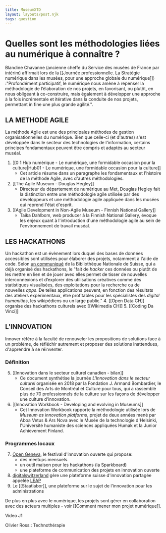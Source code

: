```yaml
---
title: MuseumXTD
layout: layouts/post.njk
tags: question
---
```

# Quelles sont les méthodologies liées au numérique à connaître ?
Blandine Chavanne (ancienne cheffe du Service des musées de France par intérim) affirmait lors de la [[Journée professionnelle. La Stratégie numérique dans les musées, pour une approche globale du numérique]]) :"Profondément participatif, le numérique nous amène à repenser la méthodologie de l’élaboration de nos projets, en favorisant, ou plutôt, en nous obligeant à co-construire, mais également à développer une approche à la fois incrémentale et itérative dans la conduite de nos projets, permettant in fine une plus grande agilité.".



## LA METHODE AGILE
La méthode Agile est une des principales méthodes de gestion organisationnelles du numérique. Bien que celle-ci (et d'autres) s'est développée dans le secteur des technologies de l'information, certains principes fondamentaux peuvent être compris et adaptés au secteur muséal. 
1. [[0 1 Hub numérique - Le numérique, une formidable occasion pour la culture|Hub01 - Le numérique, une formidable occasion pour la culture]]
	-  Cet article résume dans un paragraphe les fondamentaux et l'histoire de la méthode Agile, avec d'autres méthodologies.  
2. [[The Agile Museum - Douglas Hegley]]
	- Directeur du département de numérique au Met, Douglas Hegley fait la distinction entre une méthodologie agile utilisée par des développeurs et une méthodologie agile appliquée dans les musées qui reprend l'état d'esprit. 
3. [[Agile Development in Non-Agile Museum - Finnish National Gallery]]
	- Taika Dahlbom, web producer à la Finnish National Gallery, évoque les enjeux quant à l'introduction d'une méthodologie agile au sein de l'environnement de travail muséal.


## LES HACKATHONS
Un hackathon est un évènement lors duquel des bases de données accessibles sont utilisées pour élaborer des projets, notamment à l'aide de code. Selon [un communiqué](https://www.admin.ch/gov/fr/start/dokumentation/medienmitteilungen.msg-id-56205.html) de la Bibliothèque Nationale de Suisse, qui a déjà organisé des hackathons, le "fait de _hacker_ ces données ou plutôt de les mettre en lien et de jouer avec elles permet de tisser de nouvelles interconnexions et d’explorer des utilisations créatives comme des statistiques visualisées, des exploitations pour la recherche ou de nouvelles _apps_. De telles applications peuvent, en fonction des résultats des ateliers expérimentaux, être profitables pour les spécialistes des _digital humanities_, les wikipédiens ou un large public."
4. [[Open Data CH]] organise des hackathons culturels avec [[Wikimedia CH]]
5. [[Coding Da Vinci]]


## L'INNOVATION
Innover réfère à la faculté de renouveler les propositions de solutions face à un problème, de réfléchir autrement et proposer des solutions inattendues, d'apprendre à se réinventer. 

### Définition
5. [[Innovation dans le secteur culturel canadien - bilan]]
	- Ce document synthétise la journée *L'Innovation dans le secteur culturel* organisée en 2018 par la Fondation J. Armand Bombardier, le Conseil des Arts de Montréal et Culture pour tous, qui a rassemblé plus de 70 professionnels de la culture sur les façons de développer une culture d’innovation. 
6. [[Innovation Workbook - Developing and evolving in Museums]] 
	- Cet Innovation Workbook rapporte la méthodologie utilisée lors de *Museum as innovation platforms*, projet de deux années mené par Aboa Vetus & Ars Nova avec le Musée de la technologie d'Helsinki, l'Université humaniste des sciences appliquées Humak et la Junior Achievement Finland.

### Programmes locaux 
7. [Open Geneva](https://opengeneva.org/), le festival d'innovation ouverte qui propose:
	- des meetups mensuels
	- un outil maison pour les hackathons (la Sparkboard)
	- une plateforme de communication des projets en innovation ouverte
8. [digitalswitzerland](https://digitalswitzerland.com/fr/programm/leap/) gère une plateforme suisse d'innovation partagée appelée [LEAP](https://leap.digitalswitzerland.com/)
9. Le [[Staatlabor]], une plateforme sur le sujet de l'innovation pour les administrations


De plus en plus avec le numérique, les projets sont gérer en collaboration avec des acteurs multiples - voir [[Comment mener mon projet numérique]]. 






Video J1

Olivier Ross:: Technothérapie